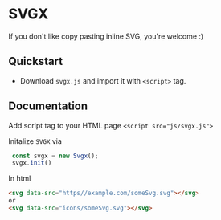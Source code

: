 # SVGX
If you don't like copy pasting inline SVG, you're welcome :)

## Quickstart
 * Download `svgx.js` and import it with `<script>` tag.

## Documentation

Add script tag to your HTML page `<script src="js/svgx.js">`

Initalize `SVGX` via 
```javascript
 const svgx = new Svgx();
 svgx.init() 
```
In html
```html
<svg data-src="https//example.com/someSvg.svg"></svg>
or
<svg data-src="icons/someSvg.svg"></svg>
```
